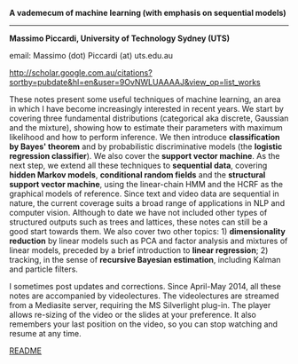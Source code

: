**A vademecum of machine learning (with emphasis on sequential models)**

* * * * *

**Massimo Piccardi, University of Technology Sydney (UTS)**

email: Massimo (dot) Piccardi (at) uts.edu.au

http://scholar.google.com.au/citations?sortby=pubdate&hl=en&user=9OvNWLUAAAAJ&view_op=list_works

These notes present some useful techniques of machine learning, an area in which I have become increasingly interested in recent years. We start by covering three fundamental distributions (categorical aka discrete, Gaussian and the mixture), showing how to estimate their parameters with maximum likelihood and how to perform inference. We then introduce **classification by Bayes' theorem** and by probabilistic discriminative models (the **logistic regression classifier**). We also cover the **support vector machine**.
As the next step, we extend all these techniques to **sequential data**, covering **hidden Markov models**, **conditional random fields** and the **structural support vector machine**, using the linear-chain HMM and the HCRF as the graphical models of reference. Since text and video data are sequential in nature, the current coverage suits a broad range of applications in NLP and computer vision. Although to date we have not included other types of structured outputs such as trees and lattices, these notes can still be a good start towards them. We also cover two other topics: 1) **dimensionality reduction** by linear models such as PCA and factor analysis and mixtures of linear models, preceded by a brief introduction to **linear regression**; 2) tracking, in the sense of **recursive Bayesian estimation**, including Kalman and particle filters.

I sometimes post updates and corrections. Since April-May 2014, all these notes are accompanied by videolectures. The videolectures are streamed from a Mediasite server, requiring the MS Silverlight plug-in. The player allows re-sizing of the video or the slides at your preference. It also remembers your last position on the video, so you can stop watching and resume at any time.

[README](README.md)
